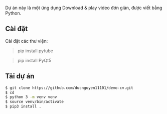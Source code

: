 Dự án này là một ứng dụng Download & play video đơn giản, được viết bằng Python.

## Cài đặt

Cài đặt các thư viện:

> pip install pytube

> pip install PyQt5

## Tải dự án

```bash
$ git clone https://github.com/ducnguyen11101/demo-cv.git
$ cd
$ python 3 -m venv venv
$ source venv/bin/activate
$ pip3 install .
```
